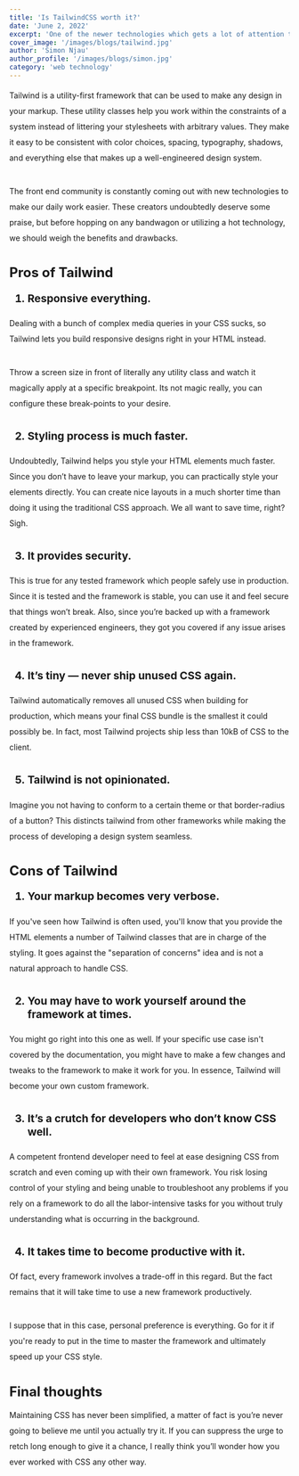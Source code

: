 ```yaml
---
title: 'Is TailwindCSS worth it?'
date: 'June 2, 2022'
excerpt: 'One of the newer technologies which gets a lot of attention these days is Tailwind CSS. When I first heard about it, I was immediately interested because of my natural inclination towards the front end world.'
cover_image: '/images/blogs/tailwind.jpg'
author: 'Simon Njau'
author_profile: '/images/blogs/simon.jpg'
category: 'web technology'
---
```



<style>


p{
  
    margin-bottom:2rem;
    font-size:1em;

  
     line-height: 2;
}
h2{
 
      font-size:1.5rem;
    font-weight:bolder;
      margin-bottom:0.5rem;
    

}
ol {

  font-weight: bold;
  font-size:1.2rem;
   list-style-type: decimal;
}



</style>
Tailwind is a utility-first framework that can be used to make any design in your markup. These utility classes help you work within the constraints of a system instead of littering your stylesheets with arbitrary values. They make it easy to be consistent with color choices, spacing, typography, shadows, and everything else that makes up a well-engineered design system.

The front end community is constantly coming out with new technologies to make our daily work easier. These creators undoubtedly deserve some praise, but before hopping on any bandwagon or utilizing a hot technology, we should weigh the benefits and drawbacks.
## Pros of Tailwind

1. Responsive everything.

Dealing with a bunch of complex media queries in your CSS sucks, so Tailwind lets you build responsive designs right in your HTML instead.

Throw a screen size in front of literally any utility class and watch it magically apply at a specific breakpoint. Its not magic really, you can configure these break-points to your desire.

2.  Styling process is much faster.

Undoubtedly, Tailwind helps you style your HTML elements much faster. Since you don’t have to leave your markup, you can practically style your elements directly. You can create nice layouts in a much shorter time than doing it using the traditional CSS approach. We all want to save time, right? Sigh.



3. It provides security.

This is true for any tested framework which people safely use in production. Since it is tested and the framework is stable, you can use it and feel secure that things won’t break. Also, since you’re backed up with a framework created by experienced engineers, they got you covered if any issue arises in the framework.

4. It’s tiny — never ship unused CSS again.

Tailwind automatically removes all unused CSS when building for production, which means your final CSS bundle is the smallest it could possibly be. In fact, most Tailwind projects ship less than 10kB of CSS to the client.


5. Tailwind is not opinionated.

Imagine you not having to conform to a certain theme or that border-radius of a button? This distincts tailwind from  other frameworks while making the process of developing a design system seamless.

## Cons of Tailwind
1. Your markup becomes very verbose.

If you've seen how Tailwind is often used, you'll know that you provide the HTML elements a number of Tailwind classes that are in charge of the styling. It goes against the "separation of concerns" idea and is not a natural approach to handle CSS.

2. You may have to work yourself around the framework at times.

You might go right into this one as well. If your specific use case isn't covered by the documentation, you might have to make a few changes and tweaks to the framework to make it work for you. In essence, Tailwind will become your own custom framework.

3. It’s a crutch for developers who don’t know CSS well.

A competent frontend developer need to feel at ease designing CSS from scratch and even coming up with their own framework. You risk losing control of your styling and being unable to troubleshoot any problems if you rely on a framework to do all the labor-intensive tasks for you without truly understanding what is occurring in the background.

4. It takes time to become productive with it.

Of fact, every framework involves a trade-off in this regard. But the fact remains that it will take time to use a new framework productively.


I suppose that in this case, personal preference is everything. Go for it if you're ready to put in the time to master the framework and ultimately speed up your CSS style.

## Final thoughts

Maintaining CSS has never been simplified, a matter of fact is you’re never going to believe me until you actually try it.
If you can suppress the urge to retch long enough to give it a chance, I really think you’ll wonder how you ever worked with CSS any other way.

